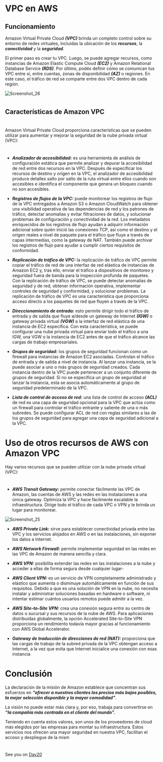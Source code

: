 



# VPC en AWS



## Funcionamiento

Amazon Virtual Private Cloud ***(VPC)*** brinda un completo control sobre su entorno de redes virtuales, incluidas la ubicación de los ***recursos***, la ***conectividad*** y la ***seguridad***. 

El primer paso es crear tu VPC. Luego, se puede agregar recursos, como instancias de Amazon Elastic Compute Cloud ***(EC2)*** y Amazon Relational Database Service ***(RDS)***. Por último, podés definir cómo se comunican tus VPC entre sí, entre cuentas, zonas de disponibilidad ***(AZ)*** o regiones. En este caso, el tráfico de red se comparte entre dos VPC dentro de cada región.


![Screenshot_26](https://user-images.githubusercontent.com/96561825/173211999-1eec1691-54a4-487c-a147-8af9ba72f20a.png)



#
#

## Características de Amazon VPC
#
Amazon Virtual Private Cloud proporciona características que se pueden utilizar para aumentar y mejorar la seguridad de la nube privada virtual (VPC):
#

- ***Analizador de accesibilidad:*** es una herramienta de análisis de configuración estática que permite analizar y depurar la accesibilidad de red entre dos recursos en la VPC. Después de especificar los recursos de destino y origen en la VPC, el analizador de accesibilidad produce detalles salto por salto de la ruta virtual entre ellos cuando son accesibles e identifica el componente que genera un bloqueo cuando no son accesibles.

- ***Registros de flujos de la VPC:*** puede monitorear los registros de flujo de la VPC entregados a Amazon S3 o Amazon CloudWatch para obtener una visibilidad operativa de las dependencias de red y los patrones de tráfico, detectar anomalías y evitar filtraciones de datos, y solucionar problemas de configuración y conectividad de la red. Los metadatos enriquecidos de los registros de flujo ayudan a adquirir información adicional sobre quién inició las conexiones TCP, así como el destino y el origen reales a nivel de paquete para el tráfico que fluye a través de capas intermedias, como la gateway de NAT. También puede archivar los registros de flujo para ayudar a cumplir ciertos requisitos de conformidad. 


- ***Replicación de tráfico de VPC:*** la replicación de tráfico de VPC permite copiar el tráfico de red de una interfaz de red elástica de instancias de Amazon EC2 y, tras ello, enviar el tráfico a dispositivos de monitoreo y seguridad fuera de banda para la inspección profunda de paquetes. Con la replicación de tráfico de VPC, se puede detectar anomalías de seguridad y de red, obtener información operativa, implementar controles de seguridad y conformidad, y solucionar problemas. La replicación de tráfico de VPC es una característica que proporciona acceso directo a los paquetes de red que fluyen a través de la VPC. 

- ***Direccionamiento de entrada:*** esto permite dirigir todo el tráfico de entrada y de salida que fluye a/desde un gateway de Internet ***(IGW)*** o gateway privada virtual ***(VGW)*** a la interfaz de red elástica de una instancia de EC2 específica. Con esta característica, se puede configurar una nube privada virtual para enviar todo el tráfico a una IGW, una VGW o la instancia de EC2 antes de que el tráfico alcance las cargas de trabajo empresariales.

- ***Grupos de seguridad:*** los grupos de seguridad funcionan como un firewall para instancias de Amazon EC2 asociadas. Controlan el tráfico de entrada y de salida a nivel de instancia. Al lanzar una instancia, se la puede asociar a uno o más grupos de seguridad creados. Cada instancia dentro de la VPC puede pertenecer a un conjunto diferente de grupos de seguridad. Si no se especifica un grupo de seguridad al lanzar la instancia, esta se asocia automáticamente al grupo de seguridad predeterminado de la VPC.

- ***Lista de control de acceso de red:***  una lista de control de acceso ***(ACL)*** de red es una capa de seguridad opcional para la VPC que actúa como un firewall para controlar el tráfico entrante y saliente de una o más subredes. Se puede configurar ACL de red con reglas similares a las de los grupos de seguridad para agregar una capa de seguridad adicional a la VPC.



#
#
# Uso de otros recursos de AWS con Amazon VPC



Hay varios recursos que se pueden utilizar con la nube privada virtual (VPC):
#

- ***AWS Transit Gateway:*** permite conectar fácilmente las VPC de Amazon, las cuentas de AWS y las redes en las instalaciones a una única gateway. Optimiza la VPC y hace fácilmente escalable la infraestructura. Dirige todo el tráfico de cada VPC o VPN y le brinda un lugar para monitorear.

![Screenshot_25](https://user-images.githubusercontent.com/96561825/173211962-7f3aa28c-57c5-4c97-80ea-da4305e33217.png)



- ***AWS Private Link:*** sirve para establecer conectividad privada entre las VPC y los servicios alojados en AWS o en las instalaciones, sin exponer los datos a Internet.

- ***AWS Network Firewall:*** permite implementar seguridad en las redes en las VPC de Amazon de manera sencilla y clara.

- ***AWS VPN:*** posibilita extender las redes en las instalaciones a la nube y acceder a ellas de forma segura desde cualquier lugar-

- ***AWS Client VPN:*** es un servicio de VPN completamente administrado y elástico que aumenta o disminuye automáticamente en función de sus requisitos. Debido a que es una solución de VPN en la nube, no necesita instalar y administrar soluciones basadas en hardware o software, ni intentar estimar cuántos usuarios remotos puede admitir a la vez.

- ***AWS Site-to-Site VPN:*** crea una conexión segura entre su centro de datos o sucursal y sus recursos de la nube de AWS. Para aplicaciones distribuidas globalmente, la opción Accelerated Site-to-Site VPN proporciona un rendimiento todavía mayor gracias al funcionamiento con AWS Global Accelerator.

- ***Gateway de traducción de direcciones de red (NAT):*** proporciona que las cargas de trabajo de la subred privada de la VPC obtengan acceso a Internet, a la vez que evita que Internet inicialice una conexión con esas instancia


#
#

# Conclusión 

La declaración de la misión de Amazon establece que concentran sus esfuerzos en ***“ofrecer a nuestros clientes los precios más bajos posibles, la mejor selección disponible y la mayor comodidad”***.

La visión no puede estar más clara y, por eso, trabaja para convertirse en ***“la compañía más centrada en el cliente del mundo”.***

Teniendo en cuenta estos valores, son unos de los proveedores de cloud más elegidos por las empresas para montar su infraestructura. Estos servicios nos ofrecen una mayor seguridad en nuestra VPC, facilitan el acceso y despliegue de la mism












#
#
#
#
#























See you on [Day20](day20.md)
